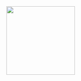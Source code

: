 
<div style="display: inline_block">
<a  href="www.lucascriado.com.br"></a>
<a href="https://github.com/lucascriado">
  <img height="180em" src="https://github-readme-stats.vercel.app/api/top-langs/?username=lucascriado&layout=compact&langs_count=7&theme=dracula"/>
</div>
